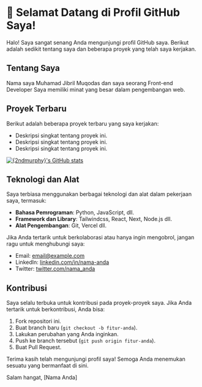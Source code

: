 # 👋 Selamat Datang di Profil GitHub Saya!

Halo! Saya sangat senang Anda mengunjungi profil GitHub saya. Berikut adalah sedikit tentang saya dan beberapa proyek yang telah saya kerjakan.

## Tentang Saya

Nama saya Muhamad Jibril Muqodas dan saya seorang Front-end Developer Saya memiliki minat yang besar dalam pengembangan web.

## Proyek Terbaru

Berikut adalah beberapa proyek terbaru yang saya kerjakan: 
- Deskripsi singkat tentang proyek ini.    
- Deskripsi singkat tentang proyek ini.
- Deskripsi singkat tentang proyek ini.

[![{2ndmurphy}'s GitHub stats](https://github-readme-stats.vercel.app/api?username=2ndmurphy&show_icons=true&hide_border=true&theme=radical)](https://github.com/2ndmurphy) 

## Teknologi dan Alat

Saya terbiasa menggunakan berbagai teknologi dan alat dalam pekerjaan saya, termasuk:

- **Bahasa Pemrograman**: Python, JavaScript, dll.
- **Framework dan Library**: Tailwindcss, React, Next, Node.js dll.
- **Alat Pengembangan**: Git, Vercel dll.

Jika Anda tertarik untuk berkolaborasi atau hanya ingin mengobrol, jangan ragu untuk menghubungi saya:

- Email: [email@example.com](mailto:email@example.com)
- LinkedIn: [linkedin.com/in/nama-anda](https://linkedin.com/in/nama-anda)
- Twitter: [twitter.com/nama_anda](https://twitter.com/nama_anda)

## Kontribusi

Saya selalu terbuka untuk kontribusi pada proyek-proyek saya. Jika Anda tertarik untuk berkontribusi, Anda bisa:

1. Fork repositori ini.
2. Buat branch baru (`git checkout -b fitur-anda`).
3. Lakukan perubahan yang Anda inginkan.
4. Push ke branch tersebut (`git push origin fitur-anda`).
5. Buat Pull Request.

Terima kasih telah mengunjungi profil saya! Semoga Anda menemukan sesuatu yang bermanfaat di sini.

Salam hangat,
[Nama Anda]
